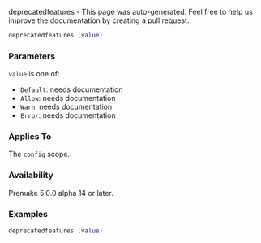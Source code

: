 deprecatedfeatures - This page was auto-generated. Feel free to help us improve the documentation by creating a pull request.

```lua
deprecatedfeatures (value)
```

### Parameters ###

`value` is one of:

* `Default`: needs documentation
* `Allow`: needs documentation
* `Warn`: needs documentation
* `Error`: needs documentation

### Applies To ###

The `config` scope.

### Availability ###

Premake 5.0.0 alpha 14 or later.

### Examples ###

```lua
deprecatedfeatures (value)
```


